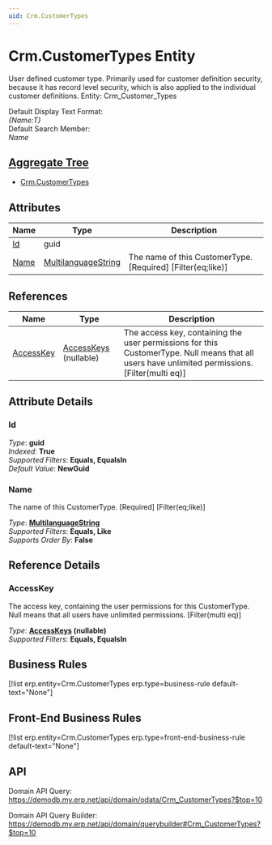```yaml
---
uid: Crm.CustomerTypes
---
```

# Crm.CustomerTypes Entity

User defined customer type. Primarily used for customer definition security, because it has record level security, which is also applied to the individual customer definitions. Entity: Crm_Customer_Types

Default Display Text Format:  
_{Name:T}_  
Default Search Member:  
_Name_  

## [Aggregate Tree](xref:aggregates)  
* [Crm.CustomerTypes](Crm.CustomerTypes.md)  

## Attributes

| Name | Type | Description |
| ---- | ---- | --- |
| [Id](Crm.CustomerTypes.md#id) | guid |  
| [Name](Crm.CustomerTypes.md#name) | [MultilanguageString](../data-types.md#multilanguagestring) | The name of this CustomerType. [Required] [Filter(eq;like)] 

## References

| Name | Type | Description |
| ---- | ---- | --- |
| [AccessKey](Crm.CustomerTypes.md#accesskey) | [AccessKeys](Systems.Security.AccessKeys.md) (nullable) | The access key, containing the user permissions for this CustomerType. Null means that all users have unlimited permissions. [Filter(multi eq)] |


## Attribute Details

### Id

_Type_: **guid**  
_Indexed_: **True**  
_Supported Filters_: **Equals, EqualsIn**  
_Default Value_: **NewGuid**  

### Name

The name of this CustomerType. [Required] [Filter(eq;like)]

_Type_: **[MultilanguageString](../data-types.md#multilanguagestring)**  
_Supported Filters_: **Equals, Like**  
_Supports Order By_: **False**  


## Reference Details

### AccessKey

The access key, containing the user permissions for this CustomerType. Null means that all users have unlimited permissions. [Filter(multi eq)]

_Type_: **[AccessKeys](Systems.Security.AccessKeys.md) (nullable)**  
_Supported Filters_: **Equals, EqualsIn**  



## Business Rules

[!list erp.entity=Crm.CustomerTypes erp.type=business-rule default-text="None"]

## Front-End Business Rules

[!list erp.entity=Crm.CustomerTypes erp.type=front-end-business-rule default-text="None"]

## API

Domain API Query:
<https://demodb.my.erp.net/api/domain/odata/Crm_CustomerTypes?$top=10>

Domain API Query Builder:
<https://demodb.my.erp.net/api/domain/querybuilder#Crm_CustomerTypes?$top=10>

